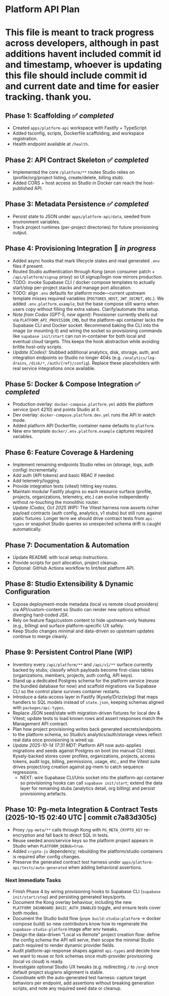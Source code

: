 # Platform API Plan

# This file is meant to track progress across developers, although in past additions havent included commit id and timestamp,  whoever is updating this file should include commit id and current date and time for easier tracking. thank you.

## Phase 1: Scaffolding ✅ *completed*
- Created `apps/platform-api` workspace with Fastify + TypeScript.
- Added tsconfig, scripts, Dockerfile scaffolding, and workspace registration.
- Health endpoint available at `/health`.

## Phase 2: API Contract Skeleton ✅ *completed*
- Implemented the core `/platform/**` routes Studio relies on (profile/org/project listing, create/delete, billing stub).
- Added CORS + host access so Studio in Docker can reach the host-published API.

## Phase 3: Metadata Persistence ✅ *completed*
- Persist state to JSON under `apps/platform-api/data`, seeded from environment variables.
- Track project runtimes (per-project directories) for future provisioning output.

## Phase 4: Provisioning Integration 🔄 *in progress*
- Added async hooks that mark lifecycle states and read generated `.env` files if present.
- Routed Studio authentication through Kong (anon consumer patch + `/api/platform/signup` proxy) so UI signup/login now mirrors production.
- TODO: invoke Supabase CLI / docker compose templates to actually start/stop per-project stacks and manage port allocation.
- TODO: align `.env` defaults for platform mode—current upstream template misses required variables (`POSTGRES_HOST`, `JWT_SECRET`, etc.). We added `.env.platform.example`, but the base compose still warns when users copy without filling the extra values. Clarify/automate this setup.
- *Note from Codex (GPT-5, new agent):* Provisioner currently shells out via `PLATFORM_API_PROVISION_CMD`, but the platform-api container lacks the Supabase CLI and Docker socket. Recommend baking the CLI into the image (or mounting it) and wiring the socket so provisioning commands like `supabase init/start` can run in-container for both local and eventual cloud targets. This keeps the hook abstraction while avoiding brittle host-only scripts.
- *Update (Codex):* Stubbed additional analytics, disk, storage, auth, and integration endpoints so Studio no longer 404s (e.g. `/analytics/log-drains`, `/disk/*`, `/auth/{ref}/config`). Replace these placeholders with real service integrations once available.

## Phase 5: Docker & Compose Integration ✅ *completed*
- Production overlay: `docker-compose.platform.yml` adds the platform service (port 4210) and points Studio at it.
- Dev overlay: `docker-compose.platform.dev.yml` runs the API in watch mode.
- Added platform API Dockerfile; container name defaults to `platform`.
- New env template `docker/.env.platform.example` captures required variables.

## Phase 6: Feature Coverage & Hardening
- Implement remaining endpoints Studio relies on (storage, logs, auth config) incrementally.
- Add auth (API tokens) and basic RBAC if needed.
- Add telemetry/logging.
- Provide integration tests (vitest) hitting key routes.
- Maintain modular Fastify plugins so each resource surface (profile, projects, organizations, telemetry, etc.) can evolve independently without re-touching the monolithic router.
- *Update (Codex, Oct 2025 WIP):* The Vitest harness now asserts richer payload contracts (auth config, analytics, v1 stubs) but still runs against static fixtures. Longer term we should drive contract tests from `api-types` or snapshot Studio queries so unexpected schema drift is caught automatically.

## Phase 7: Documentation & Automation
- Update README with local setup instructions.
- Provide scripts for port allocation, project cleanup.
- Optional: GitHub Actions workflow to lint/test platform API.

## Phase 8: Studio Extensibility & Dynamic Configuration
- Expose deployment-mode metadata (local vs remote cloud providers) via API/custom-content so Studio can render new options without diverging hard-coded JSX.
- Rely on feature flags/custom content to hide upstream-only features (e.g., billing) and surface platform-specific UX safely.
- Keep Studio changes minimal and data-driven so upstream updates continue to merge cleanly.

## Phase 9: Persistent Control Plane (WIP)
- Inventory every `/api/platform/**` and `/api/v1/**` surface currently backed by stubs; classify which payloads become first-class tables (organizations, members, projects, auth config, API keys).
- Stand up a dedicated Postgres schema for the platform service (reuse the bundled database for now) and scaffold migrations via Supabase CLI so the control plane survives container restarts.
- Introduce a data-access layer in Fastify (Kysely/Drizzle/pg) that maps handlers to SQL models instead of `state.json`, keeping schemas aligned with `packages/api-types`.
- Replace JSON seed/state with migration-driven fixtures for local dev & Vitest; update tests to load known rows and assert responses match the Management API contract.
- Plan how project provisioning writes back generated secrets/endpoints to the platform schema, so Studio’s analytics/auth/storage views reflect real data once provisioning is wired up.
- *Update 2025-10-14 17:31 MDT:* Platform API now auto-applies migrations and seeds against Postgres on boot (no manual CLI step). Kysely-backed stores cover profiles, organizations, projects, access tokens, audit logs, billing, permissions, usage, etc., and the Vitest suite drives project/org creation against pg-mem to catch sequence regressions.
  - NEXT: wire Supabase CLI/Unix socket into the platform-api container so provisioning hooks can call `supabase init/start`; extend the data layer for remaining stubs (analytics detail, org billing) and persist provisioning artefacts.

## Phase 10: Pg-meta Integration & Contract Tests (2025-10-15 02:40 UTC | commit c7a83d305c)
- Proxy `/pg-meta/**` calls through Kong with `PG_META_CRYPTO_KEY` re-encryption and fall back to direct SQL in tests.
- Reuse seeded anon/service keys so the platform project appears in Studio when `PLATFORM_DEBUG=true`.
- Added `crypto-js` dependency; rebuilding the platform/studio containers is required after config changes.
- Preserve the generated contract test harness under `apps/platform-api/tests/auto-generated` when adding behavioral assertions.

### Next Immediate Tasks
- Finish Phase 4 by wiring provisioning hooks to Supabase CLI (`supabase init/start/stop`) and persisting generated keys/ports.
- Document the Kong overlay behaviour, including the new `PLATFORM_DASHBOARD_BASIC_AUTH_ENABLED` toggle, and ensure tests cover both modes.
- Document the Studio build flow (`pnpm build:studio:platform` → docker compose build) so new contributors know how to regenerate the `supabase-studio-platform` image after env tweaks.
- Design the data-driven “Local vs Remote” project creation flow: define the config schema the API will serve, then scope the minimal Studio patch required to render dynamic provider fields.
- Audit platform-api response shapes against `api-types` and decide how we want to reuse or fork schemas once multi-provider provisioning (local vs cloud) is ready.
- Investigate optional Studio UX tweaks (e.g. redirecting `/` to `/org`) once default project slug/env alignment is stable.
- Coordinate with the auto-generated test harness: capture target behaviors per endpoint, add assertions without breaking generation scripts, and note any required seed data or cleanup.
